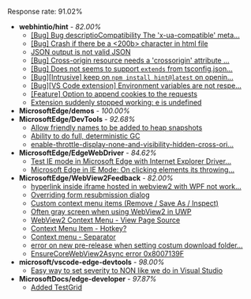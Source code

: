 Response rate: 91.02%

* **webhintio/hint** - _82.00%_
  * [[Bug] Bug descriptioCompatibility The 'x-ua-compatible' meta...](https://github.com/webhintio/hint/issues/5118)
  * [[Bug] Crash if there be a <200b> character in html file](https://github.com/webhintio/hint/issues/5082)
  * [JSON output is not valid JSON](https://github.com/webhintio/hint/issues/5081)
  * [[Bug] Cross-origin resource needs a 'crossorigin' attribute ...](https://github.com/webhintio/hint/issues/5054)
  * [[Bug] Does not seems to support `extends` from tsconfig.json...](https://github.com/webhintio/hint/issues/5035)
  * [[Bug][Intrusive] keep on `npm install hint@latest` on openin...](https://github.com/webhintio/hint/issues/5034)
  * [[Bug][VS Code extension] Environment variables are not respe...](https://github.com/webhintio/hint/issues/4957)
  * [[Feature] Option to append cookies to the requests](https://github.com/webhintio/hint/issues/5079)
  * [Extension suddenly stopped working: e is undefined](https://github.com/webhintio/hint/issues/5078)
* **MicrosoftEdge/demos** - _100.00%_
* **MicrosoftEdge/DevTools** - _92.68%_
  * [Allow friendly names to be added to heap snapshots](https://github.com/MicrosoftEdge/DevTools/issues/43)
  * [Ability to do full, deterministic GC](https://github.com/MicrosoftEdge/DevTools/issues/40)
  * [enable-throttle-display-none-and-visibility-hidden-cross-ori...](https://github.com/MicrosoftEdge/DevTools/issues/3)
* **MicrosoftEdge/EdgeWebDriver** - _84.62%_
  * [Test IE mode in Microsoft Edge with Internet Explorer Driver...](https://github.com/MicrosoftEdge/EdgeWebDriver/issues/13)
  * [Microsoft Edge in IE Mode: On clicking elements its throwing...](https://github.com/MicrosoftEdge/EdgeWebDriver/issues/12)
* **MicrosoftEdge/WebView2Feedback** - _82.00%_
  * [hyperlink inside iframe hosted in webview2 with WPF not work...](https://github.com/MicrosoftEdge/WebView2Feedback/issues/2377)
  * [Overriding form resubmission dialog](https://github.com/MicrosoftEdge/WebView2Feedback/issues/2374)
  * [Custom context menu items (Remove / Save As / Inspect)](https://github.com/MicrosoftEdge/WebView2Feedback/issues/2371)
  * [Often gray screen when using WebView2 in UWP](https://github.com/MicrosoftEdge/WebView2Feedback/issues/2369)
  * [WebView2 Context Menu - View Page Source ](https://github.com/MicrosoftEdge/WebView2Feedback/issues/2376)
  * [Context Menu Item - Hotkey?](https://github.com/MicrosoftEdge/WebView2Feedback/issues/2373)
  * [Context menu - Separator](https://github.com/MicrosoftEdge/WebView2Feedback/issues/2370)
  * [error on new pre-release when setting costum download folder...](https://github.com/MicrosoftEdge/WebView2Feedback/issues/2358)
  * [EnsureCoreWebView2Async error 0x8007139F](https://github.com/MicrosoftEdge/WebView2Feedback/issues/2343)
* **microsoft/vscode-edge-devtools** - _98.00%_
  * [Easy way to set severity to NON like we do in Visual Studio](https://github.com/microsoft/vscode-edge-devtools/issues/977)
* **MicrosoftDocs/edge-developer** - _97.87%_
  * [Added TestGrid](https://github.com/MicrosoftDocs/edge-developer/pull/1890)